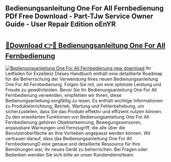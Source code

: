 ## Bedienungsanleitung One For All Fernbedienung PDf Free Download - Part-TJw Service Owner Guide - User Repair Edition oEnYR

# <h2><a href="http://df2czi.blite.top/?on=Bedienungsanleitung+One+For+All+Fernbedienung">🔗Download 👉🔴 Bedienungsanleitung One For All Fernbedienung</a></h2>

[![Bedienungsanleitung One For All Fernbedienung new download](https://i.imgur.com/lujVjoI.png)](http://df2czi.blite.top/?on=Bedienungsanleitung+One+For+All+Fernbedienung)
Ihr Leitfaden für Exzellenz Dieses Handbuch enthält eine detaillierte Roadmap für die Beherrschung der Verwendung Ihres neuen Bedienungsanleitung One For All Fernbedienung. Folgen Sie mit, um eine optimale Leistung und Freude zu gewährleisten. Bevor Sie Ihr Bedienungsanleitung One For All Fernbedienung verwenden, empfehlen wir Ihnen, diese Bedienungsanleitung sorgfältig zu lesen. Es enthält wichtige Informationen zu Produkteinrichtung, Betrieb, Wartung und Fehlerbehebung, um sicherzustellen, dass Sie das Produkt effektiv und effizient nutzen können. Zu den erweiterten Funktionen von Bedienungsanleitung One For All Fernbedienung gehören Objekterkennung, Bewegungssensoren, anpassbare Warnungen und Fernzugriff, die alle über die Benutzeroberfläche an Ihre Vorlieben angepasst werden können. Wir vertrauen darauf, dass das Bedienungsanleitung One For All FernbedienungD eine genaue und detaillierte Ressource für Ihre Bemühungen war, Ihr neues Gerät zu beherrschen. Bei Fragen oder Bedenken wenden Sie sich bitte an unser Kundendienstteam.
